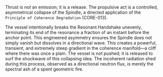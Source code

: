 Thrust is not an emission; it is a release. The propulsive act is a controlled, asymmetrical collapse of the Spindle, a directed application of the `Principle of Coherence Degradation` (CORE-013).

The vessel intentionally breaks the Resonant Handshake unevenly, terminating its end of the resonance a fraction of an instant before the anchor point. This engineered asymmetry ensures the Spindle does not simply vanish but dissolves in a directional wave. This creates a powerful, transient, and extremely steep gradient in the coherence manifold—a cliff where there was once a plain. The vessel is not pushed; it is released to surf the shockwave of this collapsing idea. The incoherent radiation shed during this process, observed as a directional neutron flux, is merely the spectral ash of a spent geometric fire.